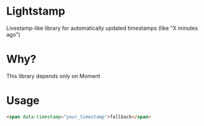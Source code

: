 # Lightstamp
Livestamp-like library for automatically updated timestamps (like "X minutes ago")
# Why?
This library depends only on Moment
# Usage
```html
<span data-timestamp="your_timestamp">fallback</span>
```
